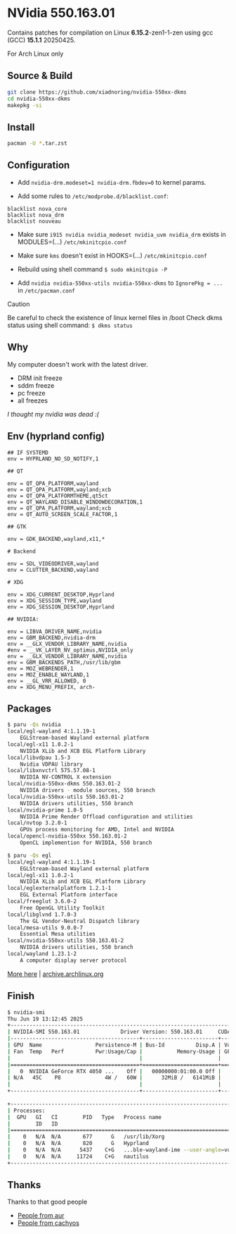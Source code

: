 # NVidia 550.163.01

Contains patches for compilation on Linux **6.15.2**-zen1-1-zen using gcc (GCC) **15.1.1** 20250425.

For Arch Linux only

## Source & Build
```bash
git clone https://github.com/xiadnoring/nvidia-550xx-dkms
cd nvidia-550xx-dkms
makepkg -si
```

## Install
```bash
pacman -U *.tar.zst
```

## Configuration

- Add ```nvidia-drm.modeset=1 nvidia-drm.fbdev=0``` to kernel params.

- Add some rules to ```/etc/modprobe.d/blacklist.conf```: 
```
blacklist nova_core
blacklist nova_drm
blacklist nouveau
```

- Make sure ```i915 nvidia nvidia_modeset nvidia_uvm nvidia_drm``` exists in MODULES=(...) ```/etc/mkinitcpio.conf```

- Make sure ```kms``` doesn't exist in HOOKS=(...) ```/etc/mkinitcpio.conf```

- Rebuild using shell command ```$ sudo mkinitcpio -P```

- Add ```nvidia nvidia-550xx-utils nvidia-550xx-dkms``` to ```IgnorePkg = ...``` in ```/etc/pacman.conf```

> [!CAUTION]
> Be careful to check the existence of linux kernel files in /boot
> Check dkms status using shell command: ```$ dkms status```

## Why
My computer doesn't work with the latest driver.
- DRM init freeze
- sddm freeze
- pc freeze
- all freezes

*I thought my nvidia was dead :(*

## Env (hyprland config)
```
## IF SYSTEMD
env = HYPRLAND_NO_SD_NOTIFY,1

## QT

env = QT_QPA_PLATFORM,wayland
env = QT_QPA_PLATFORM,wayland;xcb
env = QT_QPA_PLATFORMTHEME,qt5ct
env = QT_WAYLAND_DISABLE_WINDOWDECORATION,1
env = QT_QPA_PLATFORM,wayland;xcb
env = QT_AUTO_SCREEN_SCALE_FACTOR,1

## GTK

env = GDK_BACKEND,wayland,x11,*

# Backend

env = SDL_VIDEODRIVER,wayland
env = CLUTTER_BACKEND,wayland

# XDG

env = XDG_CURRENT_DESKTOP,Hyprland
env = XDG_SESSION_TYPE,wayland
env = XDG_SESSION_DESKTOP,Hyprland

## NVIDIA:

env = LIBVA_DRIVER_NAME,nvidia
env = GBM_BACKEND,nvidia-drm
env = __GLX_VENDOR_LIBRARY_NAME,nvidia
#env = __VK_LAYER_NV_optimus,NVIDIA_only 
env = __GLX_VENDOR_LIBRARY_NAME,nvidia
env = GBM_BACKENDS_PATH,/usr/lib/gbm
env = MOZ_WEBRENDER,1
env = MOZ_ENABLE_WAYLAND,1
env = __GL_VRR_ALLOWED, 0
env = XDG_MENU_PREFIX, arch-
```

## Packages
```bash
$ paru -Qs nvidia
local/egl-wayland 4:1.1.19-1
    EGLStream-based Wayland external platform
local/egl-x11 1.0.2-1
    NVIDIA XLib and XCB EGL Platform Library
local/libvdpau 1.5-3
    Nvidia VDPAU library
local/libxnvctrl 575.57.08-1
    NVIDIA NV-CONTROL X extension
local/nvidia-550xx-dkms 550.163.01-2
    NVIDIA drivers - module sources, 550 branch
local/nvidia-550xx-utils 550.163.01-2
    NVIDIA drivers utilities, 550 branch
local/nvidia-prime 1.0-5
    NVIDIA Prime Render Offload configuration and utilities
local/nvtop 3.2.0-1
    GPUs process monitoring for AMD, Intel and NVIDIA
local/opencl-nvidia-550xx 550.163.01-2
    OpenCL implemention for NVIDIA, 550 branch
```

```bash
$ paru -Qs egl
local/egl-wayland 4:1.1.19-1
    EGLStream-based Wayland external platform
local/egl-x11 1.0.2-1
    NVIDIA XLib and XCB EGL Platform Library
local/eglexternalplatform 1.2.1-1
    EGL External Platform interface
local/freeglut 3.6.0-2
    Free OpenGL Utility Toolkit
local/libglvnd 1.7.0-3
    The GL Vendor-Neutral Dispatch library
local/mesa-utils 9.0.0-7
    Essential Mesa utilities
local/nvidia-550xx-utils 550.163.01-2
    NVIDIA drivers utilities, 550 branch
local/wayland 1.23.1-2
    A computer display server protocol
```

[More here](https://github.com/xiadnoring/manapi-http/nvidia-550xx-dkms/blob/main/packages.list) | 
[archive.archlinux.org](https://archive.archlinux.org)

## Finish
```bash
$ nvidia-smi
Thu Jun 19 13:12:45 2025       
+-----------------------------------------------------------------------------------------+
| NVIDIA-SMI 550.163.01             Driver Version: 550.163.01     CUDA Version: 12.4     |
|-----------------------------------------+------------------------+----------------------+
| GPU  Name                 Persistence-M | Bus-Id          Disp.A | Volatile Uncorr. ECC |
| Fan  Temp   Perf          Pwr:Usage/Cap |           Memory-Usage | GPU-Util  Compute M. |
|                                         |                        |               MIG M. |
|=========================================+========================+======================|
|   0  NVIDIA GeForce RTX 4050 ...    Off |   00000000:01:00.0 Off |                  N/A |
| N/A   45C    P8              4W /   60W |      32MiB /   6141MiB |      0%      Default |
|                                         |                        |                  N/A |
+-----------------------------------------+------------------------+----------------------+
                                                                                         
+-----------------------------------------------------------------------------------------+
| Processes:                                                                              |
|  GPU   GI   CI        PID   Type   Process name                              GPU Memory |
|        ID   ID                                                               Usage      |
|=========================================================================================|
|    0   N/A  N/A       677      G   /usr/lib/Xorg                                   4MiB |
|    0   N/A  N/A       820      G   Hyprland                                        1MiB |
|    0   N/A  N/A      5437    C+G   ...ble-wayland-ime --user-angle=vulkan          5MiB |
|    0   N/A  N/A     11724    C+G   nautilus                                        6MiB |
+-----------------------------------------------------------------------------------------+
```

## Thanks
Thanks to that good people
- [People from aur](https://aur.archlinux.org/packages/nvidia-550xx-utils)
- [People from cachyos](https://github.com/CachyOS/CachyOS-PKGBUILDS/tree/feat/nvidia-575/nvidia/nvidia-utils)